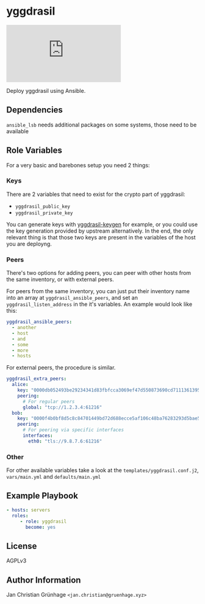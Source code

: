 yggdrasil
=========

![Matrix](https://img.shields.io/matrix/ansible-yggdrasil:matrix.org)

Deploy yggdrasil using Ansible.

Dependencies
------------

`ansible_lsb` needs additional packages on some systems,
those need to be available


Role Variables
--------------

For a very basic and barebones setup you need 2 things:

### Keys
There are 2 variables that need to exist for the crypto part of yggdrasil:
 - `yggdrasil_public_key`
 - `yggdrasil_private_key`

You can generate keys with [yggdrasil-keygen](https://gitlab.com/famedly/infra/tools/yggdrasil-keygen) for example, or you could use the key generation provided by upstream alternatively. In the end, the only relevant thing is that those two keys are present in the variables of the host you are deployng.

### Peers
There's two options for adding peers,
you can peer with other hosts from the same inventory,
or with external peers.

For peers from the same inventory, you can just put their inventory name into
an array at `yggdrasil_ansible_peers`, and set an `yggdrasil_listen_address` in the it's variables. An example would look like this:

```yaml
yggdrasil_ansible_peers:
  - another
  - host
  - and
  - some
  - more
  - hosts
```

For external peers, the procedure is similar.

```yaml
yggdrasil_extra_peers:
  alice:
    key: "0000db052493be29234341d83fbfcca3069ef47d550873690cd71113613957dc"
    peering:
      # For regular peers
      global: "tcp://1.2.3.4:61216"
  bob:
    key: "0000f4b0bf8d5c8c84701449bd72d688ecce5af106c48ba76283293d5bae5231"
    peering:
      # For peering via specific interfaces
      interfaces:
        eth0: "tls://9.8.7.6:61216"
```

### Other

For other available variables take a look at the `templates/yggdrasil.conf.j2`,
`vars/main.yml` and `defaults/main.yml`


Example Playbook
----------------
```yaml
- hosts: servers
  roles:
     - role: yggdrasil
       become: yes
```

License
-------

AGPLv3

Author Information
------------------

Jan Christian Grünhage `<jan.christian@gruenhage.xyz>`
